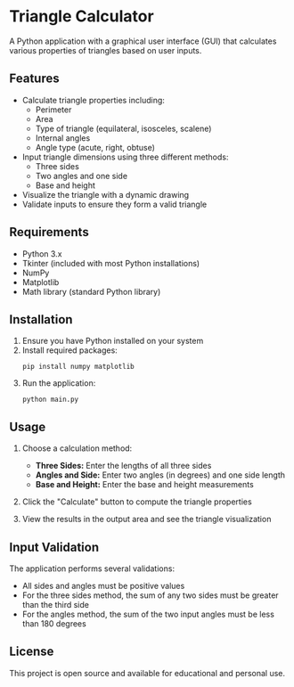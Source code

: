 # Triangle Calculator

A Python application with a graphical user interface (GUI) that calculates various properties of triangles based on user inputs.

## Features

- Calculate triangle properties including:
  - Perimeter
  - Area
  - Type of triangle (equilateral, isosceles, scalene)
  - Internal angles
  - Angle type (acute, right, obtuse)
- Input triangle dimensions using three different methods:
  - Three sides
  - Two angles and one side
  - Base and height
- Visualize the triangle with a dynamic drawing
- Validate inputs to ensure they form a valid triangle

## Requirements

- Python 3.x
- Tkinter (included with most Python installations)
- NumPy
- Matplotlib
- Math library (standard Python library)

## Installation

1. Ensure you have Python installed on your system
2. Install required packages:
   ```
   pip install numpy matplotlib
   ```
3. Run the application:
   ```
   python main.py
   ```

## Usage

1. Choose a calculation method:
   - **Three Sides:** Enter the lengths of all three sides
   - **Angles and Side:** Enter two angles (in degrees) and one side length
   - **Base and Height:** Enter the base and height measurements

2. Click the "Calculate" button to compute the triangle properties

3. View the results in the output area and see the triangle visualization

## Input Validation

The application performs several validations:
- All sides and angles must be positive values
- For the three sides method, the sum of any two sides must be greater than the third side
- For the angles method, the sum of the two input angles must be less than 180 degrees

## License

This project is open source and available for educational and personal use.
